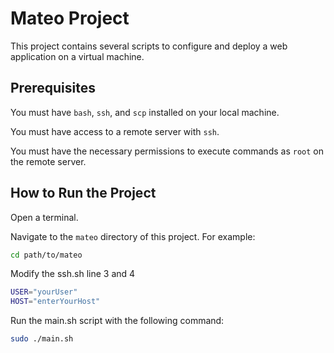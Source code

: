 # Mateo Project

This project contains several scripts to
configure and deploy a web application on a virtual machine.

## Prerequisites

You must have `bash`, `ssh`, and `scp` installed on your local machine.

You must have access to a remote server with `ssh`.

You must have the necessary permissions
to execute commands as `root` on the remote server.

## How to Run the Project

Open a terminal.

Navigate to the `mateo` directory of this project. For example:

```bash
cd path/to/mateo
```

Modify the ssh.sh line 3 and 4

```bash
USER="yourUser"
HOST="enterYourHost"
```

Run the main.sh script with the following command:

```bash
sudo ./main.sh
```
